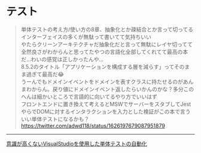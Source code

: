 # テスト

>単体テストの考え方/使い方の8章、抽象化とか疎結合とか言って切ってるインターフェイスの多くが無駄って書いてて気持ちいい  
>やたらクリーンアーキテクチャだ抽象化だと言って無駄にレイヤ切ってて全然良さがわからんと思ってたやつの言語化全部してくれてて最高の本だ…わいの感覚は正しかったんや…  
>8.5.2のタイトル「アプリケーションを構成する層を減らす」ってそのまま過ぎて最高だ😂  
>うーんでもドメインイベントをドメインを表すクラスに持たせるのがあんまわからん。戻り値にドメインイベント返したらいかんのかな？多分このへんは細かいところで言語的に向いてるやり方でいいはず  
>フロントエンドに置き換えて考えるとMSWでサーバーをスタブしてJestやらでDOMに対するインタラクションを入力とした検証がこの本で言ういい単体テストになるかも？  
<https://twitter.com/adwd118/status/1626197679087951879>

---

[意識が高くないVisualStudioを使用した単体テストの自動化](https://qiita.com/mima_ita/items/05ce44c3eb1fd6e9dd46)  
